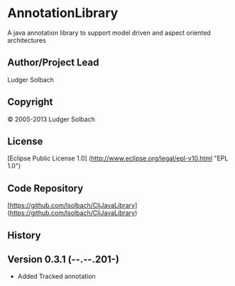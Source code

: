 AnnotationLibrary
=================

A java annotation library to support model driven and aspect oriented architectures

Author/Project Lead
-------------------
Ludger Solbach

Copyright
---------
© 2005-2013 Ludger Solbach

License
-------
[Eclipse Public License 1.0] (http://www.eclipse.org/legal/epl-v10.html "EPL 1.0")

Code Repository
---------------
[https://github.com/lsolbach/CljJavaLibrary] (https://github.com/lsolbach/CljJavaLibrary)

History
-------

Version 0.3.1 (--.--.201-)
--------------------------
* Added Tracked annotation
